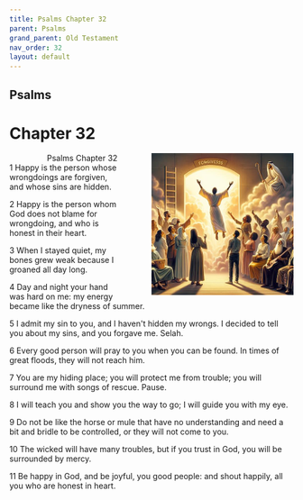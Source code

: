 ```yaml
---
title: Psalms Chapter 32
parent: Psalms
grand_parent: Old Testament
nav_order: 32
layout: default
---
```


## Psalms

# Chapter 32

<div style="clear: both; text-align: right;">
    <img src="/assets/Image/Psalms/500/32.jpg" alt="Psalms Chapter 32" class="chapter-image" style="max-width: 50%; height: auto; float: right; margin: 0 0 10px 10px; padding-left: 10%;">
    <figcaption style="font-size: 14px;">Psalms Chapter 32</figcaption>
</div>
1 Happy is the person whose wrongdoings are forgiven, and whose sins are hidden.

2 Happy is the person whom God does not blame for wrongdoing, and who is honest in their heart.

3 When I stayed quiet, my bones grew weak because I groaned all day long.

4 Day and night your hand was hard on me: my energy became like the dryness of summer.

5 I admit my sin to you, and I haven't hidden my wrongs. I decided to tell you about my sins, and you forgave me. Selah.

6 Every good person will pray to you when you can be found. In times of great floods, they will not reach him.

7 You are my hiding place; you will protect me from trouble; you will surround me with songs of rescue. Pause.

8 I will teach you and show you the way to go; I will guide you with my eye.

9 Do not be like the horse or mule that have no understanding and need a bit and bridle to be controlled, or they will not come to you.

10 The wicked will have many troubles, but if you trust in God, you will be surrounded by mercy.

11 Be happy in God, and be joyful, you good people: and shout happily, all you who are honest in heart.


